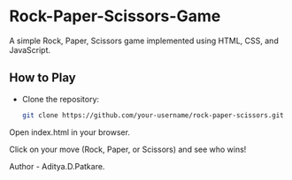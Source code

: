 # Rock-Paper-Scissors-Game

A simple Rock, Paper, Scissors game implemented using HTML, CSS, and JavaScript.

## How to Play

- Clone the repository:

  ```bash
  git clone https://github.com/your-username/rock-paper-scissors.git
Open index.html in your browser.

Click on your move (Rock, Paper, or Scissors) and see who wins!


Author - Aditya.D.Patkare.